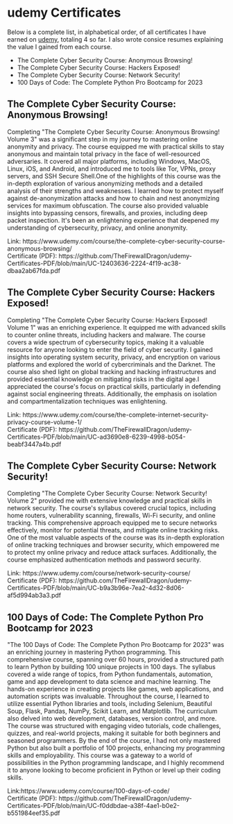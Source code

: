 <h1>udemy Certificates</h1>
<p>
Below is a complete list, in alphabetical order, of all certificates I have earned on <a href="https://www.udemy.com/">udemy</a>, totaling 4 so far. I also wrote consice resumes explaining the value I gained from each course. 
</p>
<ul>
  <li>The Complete Cyber Security Course: Anonymous Browsing!</li>
  <li>The Complete Cyber Security Course: Hackers Exposed!</li>
  <li>The Complete Cyber Security Course: Network Security!</li>
  <li>100 Days of Code: The Complete Python Pro Bootcamp for 2023</li>
</ul>

<h2>The Complete Cyber Security Course: Anonymous Browsing!</h2> 
<p>
Completing "The Complete Cyber Security Course: Anonymous Browsing! Volume 3" was a significant step in my journey to mastering online anonymity and privacy. The course equipped me with practical skills to stay anonymous and maintain total privacy in the face of well-resourced adversaries. It covered all major platforms, including Windows, MacOS, Linux, iOS, and Android, and introduced me to tools like Tor, VPNs, proxy servers, and SSH Secure Shell.One of the highlights of this course was the in-depth exploration of various anonymizing methods and a detailed analysis of their strengths and weaknesses. I learned how to protect myself against de-anonymization attacks and how to chain and nest anonymizing services for maximum obfuscation. The course also provided valuable insights into bypassing censors, firewalls, and proxies, including deep packet inspection. It's been an enlightening experience that deepened my understanding of cybersecurity, privacy, and online anonymity. 
</p>
Link: https://www.udemy.com/course/the-complete-cyber-security-course-anonymous-browsing/ <br>
Certificate (PDF): https://github.com/TheFirewallDragon/udemy-Certificates-PDF/blob/main/UC-12403636-2224-4f19-ac38-dbaa2ab67fda.pdf

<h2>The Complete Cyber Security Course: Hackers Exposed!</h2>
<p>
Completing "The Complete Cyber Security Course: Hackers Exposed! Volume 1" was an enriching experience. It equipped me with advanced skills to counter online threats, including hackers and malware. The course covers a wide spectrum of cybersecurity topics, making it a valuable resource for anyone looking to enter the field of cyber security. I gained insights into operating system security, privacy, and encryption on various platforms and explored the world of cybercriminals and the Darknet. The course also shed light on global tracking and hacking infrastructures and provided essential knowledge on mitigating risks in the digital age.I appreciated the course's focus on practical skills, particularly in defending against social engineering threats. Additionally, the emphasis on isolation and compartmentalization techniques was enlightening.
</p>
Link: https://www.udemy.com/course/the-complete-internet-security-privacy-course-volume-1/ <br>
Certificate (PDF): https://github.com/TheFirewallDragon/udemy-Certificates-PDF/blob/main/UC-ad3690e8-6239-4998-b054-beabf3447a4b.pdf

<h2>The Complete Cyber Security Course: Network Security!</h2>
<p>
Completing "The Complete Cyber Security Course: Network Security! Volume 2" provided me with extensive knowledge and practical skills in network security. The course's syllabus covered crucial topics, including home routers, vulnerability scanning, firewalls, Wi-Fi security, and online tracking. This comprehensive approach equipped me to secure networks effectively, monitor for potential threats, and mitigate online tracking risks. One of the most valuable aspects of the course was its in-depth exploration of online tracking techniques and browser security, which empowered me to protect my online privacy and reduce attack surfaces. Additionally, the course emphasized authentication methods and password security.
</p>
Link: https://www.udemy.com/course/network-security-course/ <br>
Certificate (PDF): https://github.com/TheFirewallDragon/udemy-Certificates-PDF/blob/main/UC-b9a3b96e-7ea2-4d32-8d06-af5d994ab3a3.pdf

<h2>100 Days of Code: The Complete Python Pro Bootcamp for 2023</h2>
<p>
"The 100 Days of Code: The Complete Python Pro Bootcamp for 2023" was an enriching journey in mastering Python programming. This comprehensive course, spanning over 60 hours, provided a structured path to learn Python by building 100 unique projects in 100 days. The syllabus covered a wide range of topics, from Python fundamentals, automation, game and app development to data science and machine learning. The hands-on experience in creating projects like games, web applications, and automation scripts was invaluable. Throughout the course, I learned to utilize essential Python libraries and tools, including Selenium, Beautiful Soup, Flask, Pandas, NumPy, Scikit Learn, and Matplotlib. The curriculum also delved into web development, databases, version control, and more. The course was structured with engaging video tutorials, code challenges, quizzes, and real-world projects, making it suitable for both beginners and seasoned programmers. By the end of the course, I had not only mastered Python but also built a portfolio of 100 projects, enhancing my programming skills and employability. This course was a gateway to a world of possibilities in the Python programming landscape, and I highly recommend it to anyone looking to become proficient in Python or level up their coding skills.
</p>
Link:https://www.udemy.com/course/100-days-of-code/  <br>
Certificate (PDF): https://github.com/TheFirewallDragon/udemy-Certificates-PDF/blob/main/UC-f0ddbdae-a38f-4ae1-b0e2-b551984eef35.pdf

